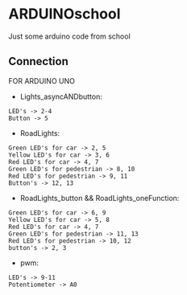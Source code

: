 # ARDUINOschool
Just some arduino code from school

## Connection
FOR ARDUINO UNO
* Lights_asyncANDbutton:
```
LED's -> 2-4
Button -> 5
```
* RoadLights:
```
Green LED's for car -> 2, 5
Yellow LED's for car -> 3, 6
Red LED's for car -> 4, 7
Green LED's for pedestrian -> 8, 10
Red LED's for pedestrian -> 9, 11
Button's -> 12, 13
```
* RoadLights_button && RoadLights_oneFunction:
```
Green LED's for car -> 6, 9
Yellow LED's for car -> 5, 8
Red LED's for car -> 4, 7
Green LED's for pedestrian -> 11, 13
Red LED's for pedestrian -> 10, 12
button's -> 2, 3
```
* pwm:
```
LED's -> 9-11
Potentiometer -> A0
```
